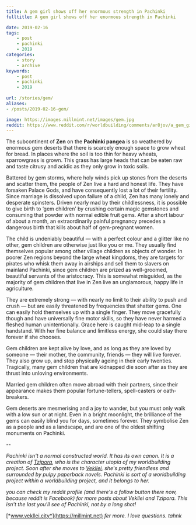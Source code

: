 ```yaml
---
title: A gem girl shows off her enormous strength in Pachinki
fulltitle: A gem girl shows off her enormous strength in Pachinki

date: 2019-02-16
tags:
    - post
    - pachinki
    - 2019
categories:
    - story
    - archive
keywords:
    - post
    - pachinki
    - 2019
    
url: /stories/gem/
aliases:
- /posts/2019-02-16-gem/

image: https://images.millmint.net/images/gem.jpg
reddit: https://www.reddit.com/r/worldbuilding/comments/ar8jov/a_gem_girl_shows_off_her_enormous_strength_in/
---
```


The subcontinent of **Zen** on the **Pachinki pangea** is so weathered by enormous gem deserts that there is scarcely enough space to grow wheat for bread. In places where the soil is too thin for heavy wheats, sparrowgrass is grown. This grass has large heads that can be eaten raw and taste citrusy and acidic as they only grow in toxic soils.

Battered by gem storms, where holy winds pick up stones from the deserts and scatter them, the people of Zen live a hard and honest life. They have forsaken Palace Gods, and have consequently lost a lot of their fertility. Since marriage is dissolved upon failure of a child, Zen has many lonely and desperate spinsters. Driven nearly mad by their childlessness, it is possible to give birth to ‘gem children’ by crushing certain magic gemstones and consuming that powder with normal edible fruit gems. After a short labour of about a month, an extraordinarily painful pregnancy precedes a dangerous birth that kills about half of gem-pregnant women.

The child is undeniably beautiful — with a perfect colour and a glitter like no other, gem children are otherwise just like you or me. They usually find themselves popular among other village children as objects of wonder. In poorer Zen regions beyond the large wheat kingdoms, they are targets for pirates who whisk them away in airships and sell them to slavers on mainland Pachinki, since gem children are prized as well-groomed, beautiful servants of the aristocracy. This is somewhat misguided, as the majority of gem children that live in Zen live an unglamorous, happy life in agriculture.

They are extremely strong — with nearly no limit to their ability to push and crush — but are easily threatened by frequencies that shatter gems. One can easily hold themselves up with a single finger. They move gracefully though and have universally fine motor skills, so they have never harmed a fleshed human unintentionally. Grace here is caught mid-leap to a single handstand. With her fine balance and limitless energy, she could stay there forever if she chooses.

Gem children are kept alive by love, and as long as they are loved by someone — their mother, the community, friends — they will live forever. They also grow up, and stop physically ageing in their early twenties. Tragically, many gem children that are kidnapped die soon after as they are thrust into unloving environments.

Married gem children often move abroad with their partners, since their appearance makes them popular fortune-tellers, spell-casters or oath-breakers.

Gem deserts are mesmerising and a joy to wander, but you must only walk with a low sun or at night. Even in a bright moonlight, the brilliance of the gems can easily blind you for days, sometimes forever. They symbolise Zen as a people and as a landscape, and are one of the oldest shifting monuments on Pachinki.

\--

*Pachinki isn't a normal constructed world. It has its own canon. It is a creation of* [*Tzipora*](https://millmint.net/characters)*, who is the character utopia of my worldbuilding project. Soon after she moves to* [*Vekllei*](https://millmint.net/vekllei)*, she's pretty friendless and surrounded by pulpy paperback novels. Pachinki is sort of a worldbuilding project within a worldbuilding project, and it belongs to her.*

*you can check my reddit profile (and there's a follow button there now, because reddit is Facebook) for more posts about Vekllei and Tzipora. This isn't the last you'll see of Pachinki, not by a long shot!*

[*www.vekllei.city*](https://millmint.net) *fer more. I love questions. tahnk*
